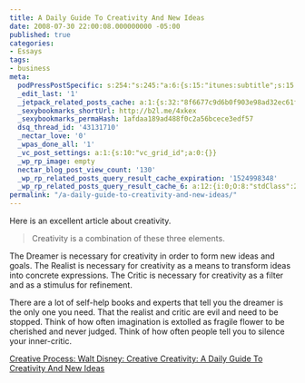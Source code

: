 ```yaml
---
title: A Daily Guide To Creativity And New Ideas
date: 2008-07-30 22:00:08.000000000 -05:00
published: true
categories:
- Essays
tags:
- business
meta:
  podPressPostSpecific: s:254:"s:245:"a:6:{s:15:"itunes:subtitle";s:15:"##PostExcerpt##";s:14:"itunes:summary";s:15:"##PostExcerpt##";s:15:"itunes:keywords";s:17:"##WordPressCats##";s:13:"itunes:author";s:10:"##Global##";s:15:"itunes:explicit";s:2:"No";s:12:"itunes:block";s:2:"No";}";";
  _edit_last: '1'
  _jetpack_related_posts_cache: a:1:{s:32:"8f6677c9d6b0f903e98ad32ec61f8deb";a:2:{s:7:"expires";i:1470629411;s:7:"payload";a:3:{i:0;a:1:{s:2:"id";i:410;}i:1;a:1:{s:2:"id";i:1162;}i:2;a:1:{s:2:"id";i:1650;}}}}
  _sexybookmarks_shortUrl: http://b2l.me/4xkex
  _sexybookmarks_permaHash: 1afdaa189ad488f0c2a56bcece3edf57
  dsq_thread_id: '43131710'
  _nectar_love: '0'
  _wpas_done_all: '1'
  _vc_post_settings: a:1:{s:10:"vc_grid_id";a:0:{}}
  _wp_rp_image: empty
  nectar_blog_post_view_count: '130'
  _wp_rp_related_posts_query_result_cache_expiration: '1524998348'
  _wp_rp_related_posts_query_result_cache_6: a:12:{i:0;O:8:"stdClass":2:{s:7:"post_id";s:4:"1162";s:5:"score";s:17:"64.72250340792813";}i:1;O:8:"stdClass":2:{s:7:"post_id";s:3:"438";s:5:"score";s:17:"61.91451553140016";}i:2;O:8:"stdClass":2:{s:7:"post_id";s:3:"391";s:5:"score";s:17:"57.53266194950501";}i:3;O:8:"stdClass":2:{s:7:"post_id";s:4:"2345";s:5:"score";s:17:"49.66341627484776";}i:4;O:8:"stdClass":2:{s:7:"post_id";s:3:"725";s:5:"score";s:18:"21.303066990665464";}i:5;O:8:"stdClass":2:{s:7:"post_id";s:3:"398";s:5:"score";s:18:"15.457023139393103";}i:6;O:8:"stdClass":2:{s:7:"post_id";s:4:"1650";s:5:"score";s:18:"15.080080862662674";}i:7;O:8:"stdClass":2:{s:7:"post_id";s:3:"410";s:5:"score";s:18:"15.080080862662674";}i:8;O:8:"stdClass":2:{s:7:"post_id";s:3:"141";s:5:"score";s:18:"15.080080862662674";}i:9;O:8:"stdClass":2:{s:7:"post_id";s:3:"341";s:5:"score";s:18:"14.891459503636392";}i:10;O:8:"stdClass":2:{s:7:"post_id";s:3:"393";s:5:"score";s:18:"14.526816390042898";}i:11;O:8:"stdClass":2:{s:7:"post_id";s:3:"333";s:5:"score";s:18:"14.526816390042898";}}
permalink: "/a-daily-guide-to-creativity-and-new-ideas/"
---
```

Here is an excellent article about creativity.
>Creativity is a combination of these three elements.

The Dreamer is necessary for creativity in order to form new ideas and goals. The Realist is necessary for creativity as a means to transform ideas into concrete expressions. The Critic is necessary for creativity as a filter and as a stimulus for refinement.

There are a lot of self-help books and experts that tell you the dreamer is the only one you need. That the realist and critic are evil and need to be stopped. Think of how often imagination is extolled as fragile flower to be cherished and never judged. Think of how often people tell you to silence your inner-critic.</blockquote>
<p><a href="http://www.creativecreativity.com/2007/04/creative_proces.html" rel="nofollow">Creative Process: Walt Disney: Creative Creativity: A Daily Guide To Creativity And New Ideas</a></p>
